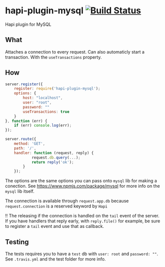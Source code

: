 # hapi-plugin-mysql [![Build Status](https://travis-ci.org/Salesflare/hapi-plugin-mysql.svg?branch=master)](https://travis-ci.org/Salesflare/hapi-plugin-mysql)
Hapi plugin for MySQL

## What
Attaches a connection to every request. 
Can also automaticly start a transaction. With the `useTransactions` property.

## How
```javascript
server.register({
	register: require('hapi-plugin-mysql');
	options: {
		host: "localhost",
		user: "root",
		password: ""
		useTransactions: true
	}
}, function (err) {
	if (err) console.log(err);
});

server.route({ 
	method: 'GET', 
	path: '/', 
	handler: function (request, reply) { 
			request.db.query(...);
			return reply('ok'); 
		} 
	});
```

The options are the same options you can pass onto `mysql` lib for making a conection. See https://www.npmjs.com/package/mysql for more info on the `mysql` lib itself.

The connection is available through `request.app.db` because `request.connection` is a reserved keyword by `Hapi`

!! The releasing if the connection is handled on the `tail` event of the server. If you have handlers that reply early, with `reply.file()` for example, be sure to register a `tail` event and use that as callback.

## Testing
The tests requires you to have a `test` db with `user: root` and `password: ""`. See `.travis.yml` and the test folder for more info.
